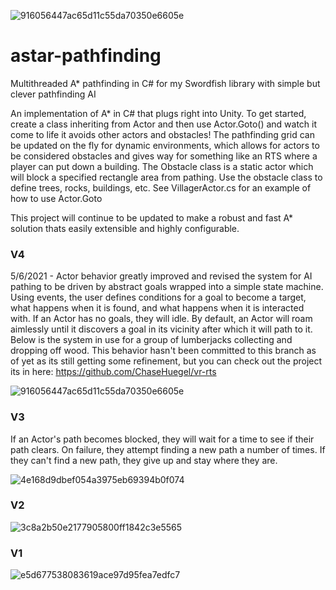 ![916056447ac65d11c55da70350e6605e](https://user-images.githubusercontent.com/14932139/117926069-2e00b880-b2c6-11eb-9536-3a4fa59662e1.gif)
# astar-pathfinding
Multithreaded A* pathfinding in C# for my Swordfish library with simple but clever pathfinding AI

An implementation of A* in C# that plugs right into Unity. To get started, create a class inheriting from Actor and then use Actor.Goto() and watch it come to life it avoids other actors and obstacles! The pathfinding grid can be updated on the fly for dynamic environments, which allows for actors to be considered obstacles and gives way for something like an RTS where a player can put down a building. The Obstacle class is a static actor which will block a specified rectangle area from pathing. Use the obstacle class to define trees, rocks, buildings, etc. See VillagerActor.cs for an example of how to use Actor.Goto

This project will continue to be updated to make a robust and fast A* solution thats easily extensible and highly configurable.

### V4
5/6/2021 - Actor behavior greatly improved and revised the system for AI pathing to be driven by abstract goals wrapped into a simple state machine. Using events, the user defines conditions for a goal to become a target, what happens when it is found, and what happens when it is interacted with. If an Actor has no goals, they will idle. By default, an Actor will roam aimlessly until it discovers a goal in its vicinity after which it will path to it. Below is the system in use for a group of lumberjacks collecting and dropping off wood. This behavior hasn't been committed to this branch as of yet as its still getting some refinement, but you can check out the project its in here: https://github.com/ChaseHuegel/vr-rts

![916056447ac65d11c55da70350e6605e](https://user-images.githubusercontent.com/14932139/117926077-322cd600-b2c6-11eb-898f-3d4ac70948a1.gif)

### V3
If an Actor's path becomes blocked, they will wait for a time to see if their path clears. On failure, they attempt finding a new path a number of times. If they can't find a new path, they give up and stay where they are.

![4e168d9dbef054a3975eb69394b0f074](https://user-images.githubusercontent.com/14932139/115980384-506ea400-a55a-11eb-9445-d8edb6f16a0d.gif)

### V2

![3c8a2b50e2177905800ff1842c3e5565](https://user-images.githubusercontent.com/14932139/115919589-0b0d8200-a447-11eb-9afd-b978a383f9d3.gif)

### V1

![e5d677538083619ace97d95fea7edfc7](https://user-images.githubusercontent.com/14932139/115832569-0910d800-a3e1-11eb-89e1-af1e45a9da3a.gif)
